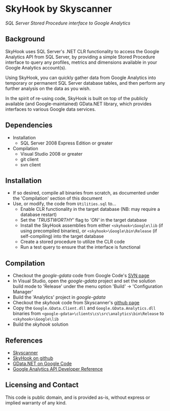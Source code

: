 ﻿SkyHook by Skyscanner
===
*SQL Server Stored Procedure interface to Google Analytics*

Background
---
SkyHook uses SQL Server's .NET CLR functionality to access the Google Analytics API from SQL Server, by providing a simple Stored Procedure interface to query any profiles, metrics and dimensions available in your Google Analytics account(s).

Using SkyHook, you can quickly gather data from Google Analytics into temporary or permanent SQL Server database tables, and then perform any further analysis on the data as you wish.

In the spirit of re-using code, SkyHook is built on top of the publicly available (and Google-maintained) GData.NET library, which provides interfaces to various Google data services.

Dependencies
---

* Installation
  * SQL Server 2008 Express Edition or greater
* Compilation
  * Visual Studio 2008 or greater
  * git client
  * svn client

Installation
---

* If so desired, compile all binaries from scratch, as documented under the 'Compilation' section of this document
* Use, or modify, the code from `Utilities.sql` to...
  * Enable CLR functionality in the target database (NB: may require a database restart)
  * Set the *'TRUSTWORTHY'* flag to *'ON'* in the target database
  * Install the SkyHook assemblies from either `<skyhook>\Google\lib` (if using precompiled binaries), or `<skyhook>\Google\bin\Release` (if self-compiling) into the target database
  * Create a stored procedure to utilize the CLR code
  * Run a test query to ensure that the interface is functional

Compilation
---

* Checkout the *google-gdata* code from Google Code's [SVN page](http://code.google.com/apis/gdata/)
* In Visual Studio, open the *google-gdata* project and set the solution build mode to 'Release' under the menu option 'Build' -> 'Configuration Manager'
* Build the 'Analytics' project in *google-gdata*
* Checkout the *skyhook* code from Skyscanner's [github page](https://github.com/skyscanner/skyhook)
* Copy the `Google.GData.Client.dll` and `Google.GData.Analytics.dll` binaries from `<google-gdata>\clients\cs\src\analytics\bin\Release` to `<skyhook>\Google\lib`
* Build the *skyhook* solution

References
---

- [Skyscanner](http://www.skyscanner.net/)
- [SkyHook on github](https://github.com/skyscanner/skyhook)
- [GData.NET on Google Code](http://code.google.com/apis/gdata/)
- [Google Analytics API Developer Reference](http://code.google.com/apis/analytics/docs/)

Licensing and Contact
---
This code is public domain, and is provided as-is, without express or implied warranty of any kind.